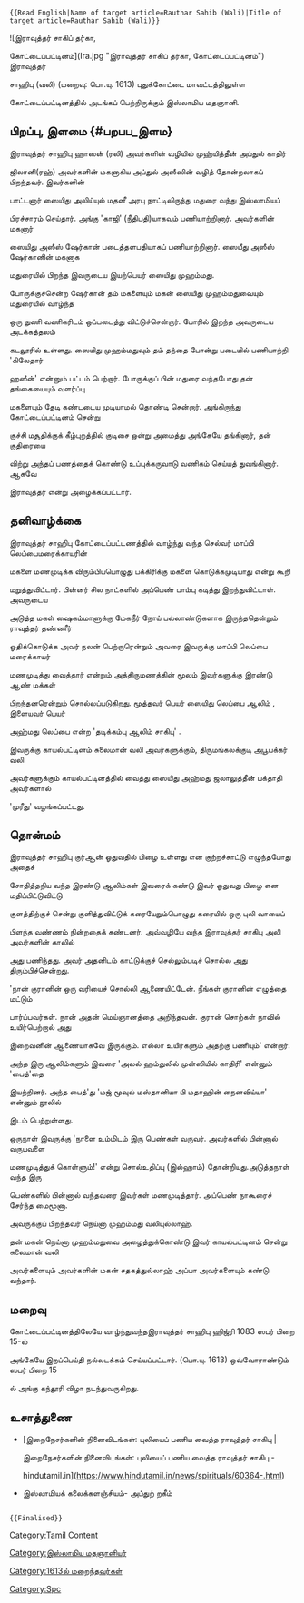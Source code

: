 ```{=mediawiki}
{{Read English|Name of target article=Rauthar Sahib (Wali)|Title of target article=Rauthar Sahib (Wali)}}
```
![இராவுத்தர் சாகிப் தர்கா,
கோட்டைப்பட்டினம்](Ira.jpg "இராவுத்தர் சாகிப் தர்கா, கோட்டைப்பட்டினம்") இராவுத்தர்
சாஹிபு (வலி) (மறைவு: பொ.யு. 1613) புதுக்கோட்டை மாவட்டத்திலுள்ள
கோட்டைப்பட்டினத்தில் அடங்கப் பெற்றிருக்கும் இஸ்லாமிய மதஞானி.

## பிறப்பு, இளமை {#பறபப_இளம}

இராவுத்தர் சாஹிபு ஹாஸன் (ரலி) அவர்களின் வழியில் முஹ்யித்தீன் அப்துல் காதிர்
ஜிலானி(ரஹ்) அவர்களின் மகனாகிய அப்துல் அஸீஸின் வழித் தோன்றலாகப் பிறந்தவர். இவர்களின்
பாட்டனார் ஸையிது அலிய்யுல் மதனீ அரபு நாட்டிலிருந்து மதுரை வந்து இஸ்லாமியப்
பிரச்சாரம் செய்தார். அங்கு \'காஜி' (நீதிபதி)யாகவும் பணியாற்றினார். அவர்களின் மகனார்
ஸையிது அஸீஸ் ஷேர்கான் படைத்தளபதியாகப் பணியாற்றினார். ஸையீது அஸீஸ் ஷேர்கானின் மகனாக
மதுரையில் பிறந்த இவருடைய இயற்பெயர் ஸையிது முஹம்மது.

போருக்குச்சென்ற ஷேர்கான் தம் மகளையும் மகன் ஸையிது முஹம்மதுவையும் மதுரையில் வாழ்ந்த
ஒரு துணி வணிகரிடம் ஒப்படைத்து விட்டுச்சென்றார். போரில் இறந்த அவருடைய அடக்கத்தலம்
கடலூரில் உள்ளது. ஸையிது முஹம்மதுவும் தம் தந்தை போன்று படையில் பணியாற்றி \'கிலேதார்
ஹஸீன்' என்னும் பட்டம் பெற்றார். போருக்குப் பின் மதுரை வந்தபோது தன் தங்கையையும் வளர்ப்பு
மகளையும் தேடி கண்டடைய முடியாமல் தொண்டி சென்றார். அங்கிருந்து கோட்டைப்பட்டினம் சென்று
குச்சி மசூதிக்குக் கீழ்புறத்தில் குடிசை ஒன்று அமைத்து அங்கேயே தங்கினார், தன் குதிரையை
விற்று அந்தப் பணத்தைக் கொண்டு உப்புக்கருவாடு வணிகம் செய்யத் துவங்கினார். ஆகவே
இராவுத்தர் என்று அழைக்கப்பட்டார்.

## தனிவாழ்க்கை

இராவுத்தர் சாஹிபு கோட்டைப்பட்டணத்தில் வாழ்ந்து வந்த செல்வர் மாப்பி லெப்பைமரைக்காயரின்
மகளை மணமுடிக்க விரும்பியபொழுது பக்கிரிக்கு மகளை கொடுக்கமுடியாது என்று கூறி
மறுத்துவிட்டார். பின்னர் சில நாட்களில் அப்பெண் பாம்பு கடித்து இறந்துவிட்டாள். அவருடைய
அடுத்த மகள் ஷைகம்மாளுக்கு மேகநீர் நோய் பல்லாண்டுகளாக இருந்ததென்றும் ராவுத்தர் தண்ணீர்
ஓதிக்கொடுக்க அவர் நலன் பெற்றாரென்றும் அவரை இவருக்கு மாப்பி லெப்பை மரைக்காயர்
மணமுடித்து வைத்தார் என்றும் அத்திருமணத்தின் மூலம் இவர்களுக்கு இரண்டு ஆண் மக்கள்
பிறந்தனரென்றும் சொல்லப்படுகிறது. மூத்தவர் பெயர் ஸையிது லெப்பை ஆலிம் , இளையவர் பெயர்
அஹ்மது லெப்பை என்ற \'தடிக்கம்பு ஆலிம் சாகிபு' .

இவருக்கு காயல்பட்டினம் சுலைமான் வலி அவர்களுக்கும், திருமங்கலக்குடி அபூபக்கர் வலி
அவர்களுக்கும் காயல்பட்டினத்தில் வைத்து ஸையிது அஹ்மது ஜலாலுத்தீன் பக்தாதி அவர்களால்
\'முரீது' வழங்கப்பட்டது.

## தொன்மம்

இராவுத்தர் சாஹிபு குர்ஆன் ஓதுவதில் பிழை உள்ளது என குற்றச்சாட்டு எழுந்தபோது அதைச்
சோதித்தறிய வந்த இரண்டு ஆலிம்கள் இவரைக் கண்டு இவர் ஓதுவது பிழை என மதிப்பிட்டுவிட்டு
குளத்திற்குச் சென்று குளித்துவிட்டுக் கரையேறும்பொழுது கரையில் ஒரு புலி வாயைப்
பிளந்த வண்ணம் நின்றதைக் கண்டனர். அவ்வழியே வந்த இராவுத்தர் சாகிபு அலி அவர்களின் காலில்
அது பணிந்தது. அவர் அதனிடம் காட்டுக்குச் செல்லும்படிச் சொல்ல அது திரும்பிச்சென்றது.
\'நான் குரானின் ஒரு வரியைச் சொல்லி ஆணையிட்டேன். நீங்கள் குரானின் எழுத்தை மட்டும்
பார்ப்பவர்கள். நான் அதன் மெய்ஞானத்தை அறிந்தவன். குரான் சொற்கள் நாவில் உயிர்பெற்றால் அது
இறைவனின் ஆணையாகவே இருக்கும். எல்லா உயிர்களும் அதற்கு பணியும்' என்றார்.

அந்த இரு ஆலிம்களும் இவரை \'அலல் ஹம்துலில் முன்ஸியில் காதிரி' என்னும் \'பைத்'தை
இயற்றினர். அந்த பைத்'து \'மஜ் மூவுல் மஸ்தானியா பி மதாஹின் நைனவிய்யா' என்னும் நூலில்
இடம் பெற்றுள்ளது.

ஒருநாள் இவருக்கு \'நாளை உம்மிடம் இரு பெண்கள் வருவர். அவர்களில் பின்னால் வருபவளை
மணமுடித்துக் கொள்ளும்!' என்று சொல்உதிப்பு (இல்ஹாம்) தோன்றியது.அடுத்தநாள் வந்த இரு
பெண்களில் பின்னால் வந்தவரை இவர்கள் மணமுடித்தார். அப்பெண் நாகூரைச் சேர்ந்த மைமூனா.
அவருக்குப் பிறந்தவர் நெய்னா முஹம்மது வலியுல்லாஹ்.

தன் மகன் நெய்னா முஹம்மதுவை அழைத்துக்கொண்டு இவர் காயல்பட்டினம் சென்று சுலைமான் வலி
அவர்களையும் அவர்களின் மகன் சதகத்துல்லாஹ் அப்பா அவர்களையும் கண்டு வந்தார்.

## மறைவு

கோட்டைப்பட்டினத்திலேயே வாழ்ந்துவந்தஇராவுத்தர் சாஹிபு ஹிஜ்ரி 1083 ஸபர் பிறை 15-ல்
அங்கேயே இறப்பெய்தி நல்லடக்கம் செய்யப்பட்டார். (பொ.யு. 1613) ஒவ்வோராண்டும் ஸபர் பிறை 15
ல் அங்கு கந்தூரி விழா நடந்துவருகிறது.

## உசாத்துணை

-   [இறைநேசர்களின் நினைவிடங்கள்: புலியைப் பணிய வைத்த ராவுத்தர் சாகிபு﻿ \|
    இறைநேசர்களின் நினைவிடங்கள்: புலியைப் பணிய வைத்த ராவுத்தர் சாகிபு﻿ -
    hindutamil.in](https://www.hindutamil.in/news/spirituals/60364-.html)
-   இஸ்லாமியக் கலைக்களஞ்சியம்- அப்துற் றகீம்

```{=mediawiki}
{{Finalised}}
```
[Category:Tamil Content](Category:Tamil_Content "wikilink")
[Category:இஸ்லாமிய மதஞானியர்](Category:இஸ்லாமிய_மதஞானியர் "wikilink")
[Category:1613ல் மறைந்தவர்கள்](Category:1613ல்_மறைந்தவர்கள் "wikilink")
[Category:Spc](Category:Spc "wikilink")
